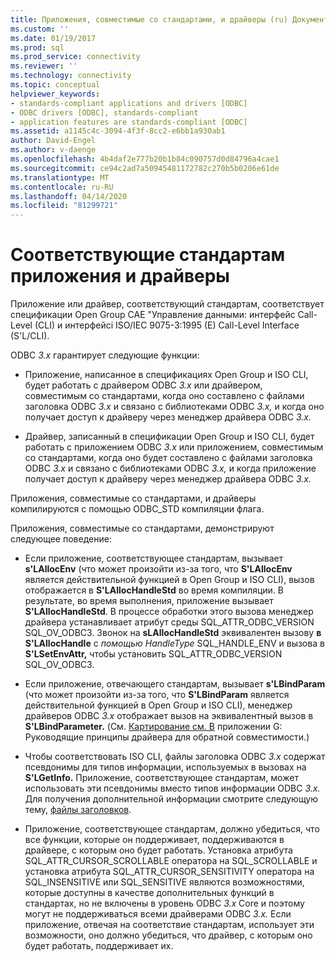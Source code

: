 ```yaml
---
title: Приложения, совместимые со стандартами, и драйверы (ru) Документы Майкрософт
ms.custom: ''
ms.date: 01/19/2017
ms.prod: sql
ms.prod_service: connectivity
ms.reviewer: ''
ms.technology: connectivity
ms.topic: conceptual
helpviewer_keywords:
- standards-compliant applications and drivers [ODBC]
- ODBC drivers [ODBC], standards-compliant
- application features are standards-compliant [ODBC]
ms.assetid: a1145c4c-3094-4f3f-8cc2-e6bb1a930ab1
author: David-Engel
ms.author: v-daenge
ms.openlocfilehash: 4b4daf2e777b20b1b84c090757d0d84796a4cae1
ms.sourcegitcommit: ce94c2ad7a50945481172782c270b5b0206e61de
ms.translationtype: MT
ms.contentlocale: ru-RU
ms.lasthandoff: 04/14/2020
ms.locfileid: "81299721"
---
```

# <a name="standards-compliant-applications-and-drivers"></a>Соответствующие стандартам приложения и драйверы
Приложение или драйвер, соответствующий стандартам, соответствует спецификации Open Group CAE "Управление данными: интерфейс Call-Level (CLI) и интерфейсi ISO/IEC 9075-3:1995 (E) Call-Level Interface (S'L/CLI).  
  
 ODBC *3.x* гарантирует следующие функции:  
  
-   Приложение, написанное в спецификациях Open Group и ISO CLI, будет работать с драйвером ODBC *3.x* или драйвером, совместимым со стандартами, когда оно составлено с файлами заголовка ODBC *3.x* и связано с библиотеками ODBC *3.x,* и когда оно получает доступ к драйверу через менеджер драйвера ODBC *3.x.*  
  
-   Драйвер, записанный в спецификации Open Group и ISO CLI, будет работать с приложением ODBC *3.x* или приложением, совместимым со стандартами, когда оно будет составлено с файлами заголовка ODBC *3.x* и связано с библиотеками ODBC *3.x,* и когда приложение получает доступ к драйверу через менеджер драйвера ODBC *3.x.*  
  
 Приложения, совместимые со стандартами, и драйверы компилируются с помощью ODBC_STD компиляции флага.  
  
 Приложения, совместимые со стандартами, демонстрируют следующее поведение:  
  
-   Если приложение, соответствующее стандартам, вызывает **s'LAllocEnv** (что может произойти из-за того, что **S'LAllocEnv** является действительной функцией в Open Group и ISO CLI), вызов отображается в **S'LAllocHandleStd** во время компиляции. В результате, во время выполнения, приложение вызывает **S'LAllocHandleStd**. В процессе обработки этого вызова менеджер драйвера устанавливает атрибут среды SQL_ATTR_ODBC_VERSION SQL_OV_ODBC3. Звонок на **sLAllocHandleStd** эквивалентен вызову **в S'LAllocHandle** с *помощью HandleType* SQL_HANDLE_ENV и вызова в **S'LSetEnvAttr,** чтобы установить SQL_ATTR_ODBC_VERSION SQL_OV_ODBC3.  
  
-   Если приложение, отвечающего стандартам, вызывает **s'LBindParam** (что может произойти из-за того, что **S'LBindParam** является действительной функцией в Open Group и ISO CLI), менеджер драйверов ODBC *3.x* отображает вызов на эквивалентный вызов в **S'LBindParameter.** (См. [Картирование см. В](../../../odbc/reference/appendixes/sqlbindparam-mapping.md) приложении G: Руководящие принципы драйвера для обратной совместимости.)  
  
-   Чтобы соответствовать ISO CLI, файлы заголовка ODBC *3.x* содержат псевдонимы для типов информации, используемых в вызовах на **S'LGetInfo.** Приложение, соответствующее стандартам, может использовать эти псевдонимы вместо типов информации ODBC *3.x.* Для получения дополнительной информации смотрите следующую тему, [файлы заголовков](../../../odbc/reference/develop-app/header-files.md).  
  
-   Приложение, соответствующее стандартам, должно убедиться, что все функции, которые он поддерживает, поддерживаются в драйвере, с которым оно будет работать. Установка атрибута SQL_ATTR_CURSOR_SCROLLABLE оператора на SQL_SCROLLABLE и установка атрибута SQL_ATTR_CURSOR_SENSITIVITY оператора на SQL_INSENSITIVE или SQL_SENSITIVE являются возможностями, которые доступны в качестве дополнительных функций в стандартах, но не включены в уровень ODBC *3.x* Core и поэтому могут не поддерживаться всеми драйверами ODBC *3.x.* Если приложение, отвечая на соответствие стандартам, использует эти возможности, оно должно убедиться, что драйвер, с которым оно будет работать, поддерживает их.
